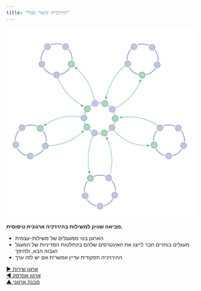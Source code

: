 ```yaml
---
title: "היררכיית קישור כפול"
---
```



![right,fit](img/structural-patterns/double-linked-hierarchy.png)

**מביאה שוויון למשילות בהיררכיה ארגונית טיפוסית.**

- הארגון בנוי ממעגלים של משילות-עצמית
- מעגלים בוחרים חבר לייצג את האינטרסים שלהם בהחלטות המדיניות של המעגל הגבוה הבא, ולהיפך
- ההיררכיה תפקודית עדיין אפשרית אם יש לזה ערך

[&#9654; ארגון שירות](service-organization.html)<br/>[&#9664; ארגון אפרסק](peach-organization.html)<br/>[&#9650; מבנה ארגוני](organizational-structure.html)


